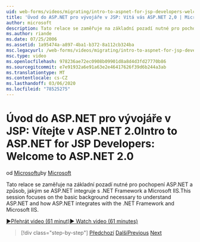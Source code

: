 ```yaml
---
uid: web-forms/videos/migrating/intro-to-aspnet-for-jsp-developers-welcome-to-aspnet-20
title: 'Úvod do ASP.NET pro vývojáře v JSP: Vítá vás ASP.NET 2,0 | Microsoft Docs'
author: microsoft
description: Tato relace se zaměřuje na základní pozadí nutné pro pochopení ASP.NET a způsob, jakým se ASP.NET integruje s .NET Framework a Microsoft IIS.
ms.author: riande
ms.date: 07/25/2006
ms.assetid: 1a95474a-a897-4ba1-b372-8a112cb324ba
msc.legacyurl: /web-forms/videos/migrating/intro-to-aspnet-for-jsp-developers-welcome-to-aspnet-20
msc.type: video
ms.openlocfilehash: 978236ae72ec0908b09901d8a8d4d3fd27770b86
ms.sourcegitcommit: e7e91932a6e91a63e2e46417626f39d6b244a3ab
ms.translationtype: MT
ms.contentlocale: cs-CZ
ms.lasthandoff: 03/06/2020
ms.locfileid: "78525275"
---
```

# <a name="intro-to-aspnet-for-jsp-developers-welcome-to-aspnet-20"></a><span data-ttu-id="f3bdf-103">Úvod do ASP.NET pro vývojáře v JSP: Vítejte v ASP.NET 2.0</span><span class="sxs-lookup"><span data-stu-id="f3bdf-103">Intro to ASP.NET for JSP Developers: Welcome to ASP.NET 2.0</span></span>

<span data-ttu-id="f3bdf-104">od [Microsoftu](https://github.com/microsoft)</span><span class="sxs-lookup"><span data-stu-id="f3bdf-104">by [Microsoft](https://github.com/microsoft)</span></span>

<span data-ttu-id="f3bdf-105">Tato relace se zaměřuje na základní pozadí nutné pro pochopení ASP.NET a způsob, jakým se ASP.NET integruje s .NET Framework a Microsoft IIS.</span><span class="sxs-lookup"><span data-stu-id="f3bdf-105">This session focuses on the basic background necessary to understand ASP.NET and how ASP.NET integrates with the .NET Framework and Microsoft IIS.</span></span>

[<span data-ttu-id="f3bdf-106">&#9654;Přehrát video (61 minut)</span><span class="sxs-lookup"><span data-stu-id="f3bdf-106">&#9654; Watch video (61 minutes)</span></span>](https://channel9.msdn.com/Blogs/ASP-NET-Site-Videos/intro-to-aspnet-for-jsp-developers-welcome-to-aspnet-20)

> [!div class="step-by-step"]
> <span data-ttu-id="f3bdf-107">[Předchozí](migrating-from-classic-asp-to-aspnet.md)
> [Další](intro-to-aspnet-for-jsp-developers-building-applications.md)</span><span class="sxs-lookup"><span data-stu-id="f3bdf-107">[Previous](migrating-from-classic-asp-to-aspnet.md)
[Next](intro-to-aspnet-for-jsp-developers-building-applications.md)</span></span>
